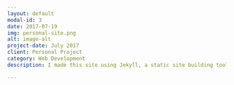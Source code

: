 ```yaml
---
layout: default
modal-id: 3
date: 2017-07-19
img: personal-site.png
alt: image-alt
project-date: July 2017
client: Personal Project
category: Web Development
description: I made this site using Jekyll, a static site building tool that is supported by Github Pages. I used the Freelancer theme to get a nice starting off point although I've edited a fair bit now to better suit my needs. The source for this can be found at <a href = "https://github.com/jontycg/jontycg.github.io"> https://github.com/jontycg/jontycg.github.io</a> but keep in mind that the majority of it is part of the Freelancer theme and I have only made small tweaks to it by comparison. This site shouldn't be taken as a demonstration of my developing skills because Jekyll is very easy to use and I have only made very small tweaks to the templates and CSS. This site is purely a place online that I can use to showcase projects I have developed myself due to many of my projects being privately listed on Github.

---
```

